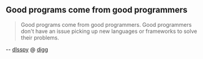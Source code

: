 ## Good programs come from good programmers

> Good programs come from good programmers. Good programmers don't have an issue picking up new languages or frameworks to solve their problems.

-- [dlsspy](http://digg.com/users/dlsspy) @ [digg](http://digg.com/gadgets/Here_Come_the_Code_Wars_How_Android_Will_Take_Down_iPhone_3?t=15984356#c15985420)

<!-- {"time": "2008-06-11 09:55:38", "title": "Good programs come from good programmers"} -->
